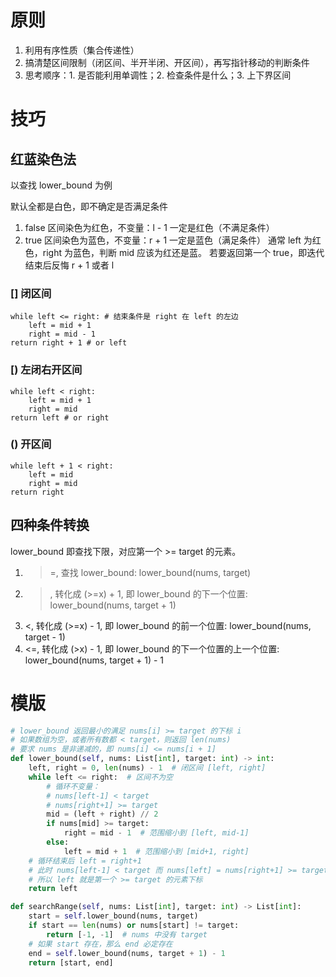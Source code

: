 # 原则

1. 利用有序性质（集合传递性）
2. 搞清楚区间限制（闭区间、半开半闭、开区间），再写指针移动的判断条件
3. 思考顺序：1. 是否能利用单调性；2. 检查条件是什么；3. 上下界区间

# 技巧

## 红蓝染色法

以查找 lower_bound 为例

默认全都是白色，即不确定是否满足条件
1. false 区间染色为红色，不变量：l - 1 一定是红色（不满足条件）
2. true 区间染色为蓝色，不变量：r + 1 一定是蓝色（满足条件）
通常 left 为红色，right 为蓝色，判断 mid 应该为红还是蓝。
若要返回第一个 true，即迭代结束后反悔 r + 1 或者 l

### [] 闭区间

```
while left <= right: # 结束条件是 right 在 left 的左边
    left = mid + 1
    right = mid - 1
return right + 1 # or left
```

### [) 左闭右开区间

```
while left < right:
    left = mid + 1
    right = mid
return left # or right
```

### () 开区间

```
while left + 1 < right:
    left = mid
    right = mid
return right
```

## 四种条件转换

lower_bound 即查找下限，对应第一个 >= target 的元素。

1. >=, 查找 lower_bound: lower_bound(nums, target)
2. >, 转化成 (>=x) + 1, 即 lower_bound 的下一个位置: lower_bound(nums, target + 1)
3. <, 转化成 (>=x) - 1, 即 lower_bound 的前一个位置: lower_bound(nums, target - 1)
4. <=, 转化成 (>x) - 1, 即 lower_bound 的下一个位置的上一个位置: lower_bound(nums, target + 1) - 1

# 模版

```python
# lower_bound 返回最小的满足 nums[i] >= target 的下标 i
# 如果数组为空，或者所有数都 < target，则返回 len(nums)
# 要求 nums 是非递减的，即 nums[i] <= nums[i + 1]
def lower_bound(self, nums: List[int], target: int) -> int:
    left, right = 0, len(nums) - 1  # 闭区间 [left, right]
    while left <= right:  # 区间不为空
        # 循环不变量：
        # nums[left-1] < target
        # nums[right+1] >= target
        mid = (left + right) // 2
        if nums[mid] >= target:
            right = mid - 1  # 范围缩小到 [left, mid-1]
        else:
            left = mid + 1  # 范围缩小到 [mid+1, right]
    # 循环结束后 left = right+1
    # 此时 nums[left-1] < target 而 nums[left] = nums[right+1] >= target
    # 所以 left 就是第一个 >= target 的元素下标
    return left

def searchRange(self, nums: List[int], target: int) -> List[int]:
    start = self.lower_bound(nums, target)
    if start == len(nums) or nums[start] != target:
        return [-1, -1]  # nums 中没有 target
    # 如果 start 存在，那么 end 必定存在
    end = self.lower_bound(nums, target + 1) - 1
    return [start, end]
```
